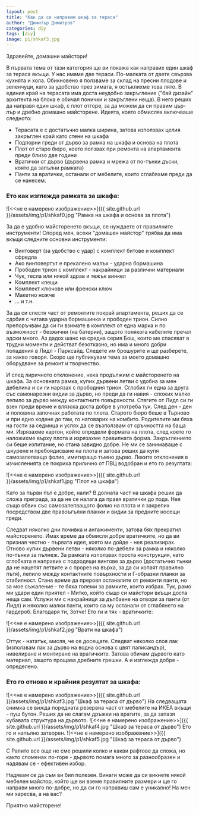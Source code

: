 ```yaml
---
layout: post
title: "Как да си направим шкаф за тераса"
author: "Димитър Димитров"
categories: diy
tags: [diy]
image: p1/shkaf3.jpg
---
```


Здравейте, домашни майстори!

В първата тема от тази категория ще ви покажа как направих един шкаф за тераса вкъщи. У нас имаме две тераси. По-малката от двете свързва кухнята и хола. Обикновено я ползваме за склад на пресни плодове и зеленчуци, като за удобство през зимата, я остъклихме това лято. В единия край на терасата има доста неудобно закръгление ("бай дизайн" архитекта на блока е обичал понички и закръглени неща). В него реших да направя един шкаф, с плот отгоре, за да можем да си правим цър-пър и дребно домашно майсторене. Идеята, която обмислях включваше следното:
* Терасата е с достатъчно малка ширина, затова използвах целия закръглен край като стени на шкафа
* Подпорни греди от дърво за рамка на шкафа и основа на плота
* Плот от старо бюро, което ползвах при ремонта на апартамента преди близо две години
* Вратички от дърво (дървена рамка и мрежа от по-тънки дъски, която да запълни рамката)
* Панти за вратички, останали от мебелите, които сглабяхме преди да се нанесем.

### Ето как изглежда рамката за шкафа:
![<<не е намерено изображение>>]({{ site.github.url }}/assets/img/p1/shkaf0.jpg "Рамка на шкафа и основа за плота")

За да е удобно майсторенето вкъщи, се нуждаете от правилните инструменти! Според мен, всеки "домашен майстор" трябва да има вкъщи следните основни инструменти:
* Винтоверт (за удобство с удар) с комплект битове и комплект сфредла
* Ако винтовертът е прекалено малък - ударна бормашина
* Прободен трион с комплект - накрайници за различни материали
* Чук, тесла или някой здрав и тежък винкел
* Комплект клещи
* Комплект ключове или френски ключ
* Макетно ножче
* ... и т.н.

За да си спестя част от ремонтите покрай апартамента, реших да се сдобия с читава ударна бормашинка и прободен трион. Силно препоръчвам да си ги взимате в комплект от една марка и по възможност - безжични (на батерии), защото понякога кабелите пречат адски много. Аз дадох шанс на средна серия Бош, които ме спасяват в трудни моменти и действат безотказно, но има и много добри попадения в Лидл - Парксайд. Следете им брошурите и ще разберете, за какво говоря. Скоро ще публикувам тема за моето домашно оборудване за ремонт и творчество.

И след лиричното отклонение, нека продължим с майсторенето на шкафа. За основната рамка, купих дървени летви с удобна за мен дебелина и си ги нарязах с прободния трион. Сглобих ги една за друга със самонарезни видии за дърво, но преди да ги навия - сложих малко лепило за дърво между контактните повърхности. Стягите от Лидл си ги взех преди време и влязоха доста добре в употреба тук. След ден - ден и половина започнах работата по плота. Старото бюро беше в Търново и при едно ходене до там, го натоварих на комбито. Родителите ми бяха на гости за седмица и успях да се възползвам от сръчността на баща ми. Изрязахме картон, който определи формата на плота, след което го наложихме върху плота и изрязахме правилната форма. Закръглението си беше изпитание, но стана завидно добре. Не ми се занимаваше с шкурене и пребоядисване на плота и затова реших да купя самозалепващо фолио, имитиращо тъмно дърво. Леките отклонения в изчисленията се покриха прилично от ПВЦ водобран и ето го резултата:

![<<не е намерено изображение>>]({{ site.github.url }}/assets/img/p1/shkaf1.jpg "Плот на шкафа")

Като за първи път е добре, нали? В долната част на шкафа реших да сложа преграда, за да не се налага да правя вратички до пода. Нея също обвих със самозалепващото фолио на плота и я закрепих посредством две правоъгълни планки и видии за предните носещи греди.

Следват няколко дни почивка и ангажименти, затова бях прекратил майсторенето. Имах време да обмисля добре вратичките, но да ви призная честно - първата идея, която ми дойде - нея реализирах. Отново купих дървени летви - няколко по-дебели за рамка и няколко по-тънки за пълнеж. За рамката използвах проста конструкция, като сглобката я направих с подходящи винтове за дърво (достатъчно тънки да не нацепят летвите и с прорез на върха, за да си копаят правилно пътя), лепило между контактните повърхности и Г-образни планки за стабилност. Стана време да преровя останалите от ремонти панти, но за мое съжаление - те бяха големи за рамките, които избрах. Тук, рамо ми удари един приятел - Митко, който също си майстори вкъщи доста неща сам. Услужи ми с накрайници за дълбаене на отвори за панти (от Лидл) и няколко малки панти, които са му останали от сглабянето на гардероб. Благодаря ти, Зотче! Ето ги и тях - вратичките:

![<<не е намерено изображение>>]({{ site.github.url }}/assets/img/p1/shkaf2.jpg "Врати на шкафа")

Оттук - нататък, мисля, че се досещате. Следват няколко слоя лак (използвам лак за дърво на водна основа с цвят палисандър), нивелиране и монтиране на вратичките. Затова обичам дървото като материал, защото прощава дребните грешки. А и изглежда добре - определено.

### Ето го отново и крайния резултат за шкафа:
![<<не е намерено изображение>>]({{ site.github.url }}/assets/img/p1/shkaf3.jpg "Шкаф за тераса от дърво")
На следващата снимка се вижда поредната резервна част от мебелите на ИКЕА вкъщи - пуш бутон. Реших да не слагам дръжки на вратите, за да запазя хубавата структура на дървото.
![<<не е намерено изображение>>]({{ site.github.url }}/assets/img/p1/shkaf4.jpg "Шкаф за тераса от дърво")
Ето го и напълно затворен.
![<<не е намерено изображение>>]({{ site.github.url }}/assets/img/p1/shkaf5.jpg "Шкаф за тераса от дърво")

С Ралито все още не сме решили колко и какви рафтове да сложа, но както споменах по-горе - дървото помага много за разнообразен и надявам се - ефективен избор.

Надявам се да съм ви бил полезен. Винаги може да си викнете някой мебелен майстор, който ще ви вземе правилните размери и ще го направи много по-добре, но да си го направиш сам е уникално! На мен ми харесва, а на вас?

Приятно майсторене!